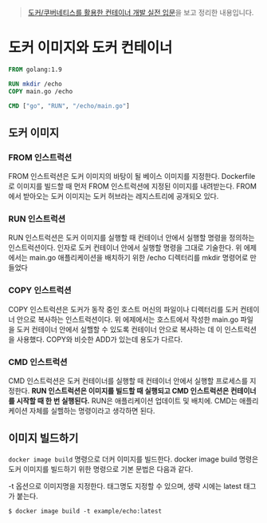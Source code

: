 > [도커/쿠버네티스를 활용한 컨테이너 개발 실전 입문](http://www.yes24.com/Product/Goods/70893433)을 보고 정리한 내용입니다.


# 도커 이미지와 도커 컨테이너
```dockerfile
FROM golang:1.9

RUN mkdir /echo
COPY main.go /echo

CMD ["go", "RUN", "/echo/main.go"]
```
## 도커 이미지 

### FROM 인스트럭션
FROM 인스트럭션은 도커 이미지의 바탕이 될 베이스 이미지를 지정한다. Dockerfile로 이미지를 빌드할 때 먼저 FROM 인스트럭션에 지정된 이미지를 내려받는다. FROM에서 받아오는 도커 이미지는 도커 허브라는 레지스트리에 공개되오 있다. 

### RUN 인스트럭션
RUN 인스트럭션은 도커 이미지를 실행할 때 컨테이너 안에서 실행할 명령을 정의하는 인스트럭션이다. 인자로 도커 컨테이너 안에서 실행할 명령을 그대로 기술한다. 위 에제에서는 main.go 애플리케이션을 배치하기 위한 /echo 디렉터리를 mkdir 명령어로 만들었다

### COPY 인스트럭션
COPY 인스트럭션은 도커가 동작 중인 호스트 머신의 파일이나 디렉터리를 도커 컨테이너 안으로 복사하는 인스트럭션이다. 위 에제에서는 호스트에서 작성한 main.go 파일을 도커 컨테이너 안에서 실핼할 수 있도록 컨테이너 안으로 복사하는 데 이 인스트럭션을 사용했다. COPY와 비슷한 ADD가 있는데 용도가 다르다.

### CMD 인스트럭션
CMD 인스트럭션은 도커 컨테이너를 실행할 때 컨테이너 안에서 실행할 프로세스를 지정한다. **RUN 인스트럭션은 이미지를 빌드할 때 실행되고 CMD 인스트럭션은 컨테이너를 시작할 때 한 번 실행된다.** RUN은 애플리케이션 업데이트 및 배치에. CMD는 애플리케이션 자체를 실핼하는 명령이라고 생각하면 된다.

## 이미지 빌드하기
`docker image build` 명령으로 더커 이미지를 빌드한다. docker image build 명령은 도커 이미지를 빌드하기 위한 명령으로 기본 문법은 다음과 같다.

-t 옵션으로 이미지명을 지정한다. 태그명도 지정할 수 있으며, 생략 시에는 latest 태그가 붙는다.

```
$ docker image build -t example/echo:latest
```


